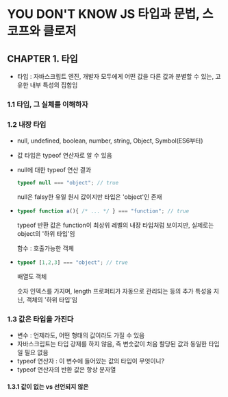 # YOU DON'T KNOW JS 타입과 문법, 스코프와 클로저

## CHAPTER 1. 타입

- 타입 : 자바스크립트 엔진, 개발자 모두에게 어떤 값을 다른 값과 분별할 수 있는, 고유한 내부 특성의 집합임

### 1.1 타입, 그 실체를 이해하자

### 1.2 내장 타입

- null, undefined, boolean, number, string, Object, Symbol(ES6부터)

- 값 타입은 typeof 연산자로 알 수 있음

- null에 대한 typeof 연산 결과

  ```Javascript
  typeof null === "object"; // true
  ```

  null은 falsy한 유일 원시 값이지만 타입은 'object'인 존재

- ```javascript
  typeof function a(){ /* ... */ } === "function"; // true
  ```

  typeof 반환 값은 function이 최상위 레벨의 내장 타입처럼 보이지만, 실제로는 object의 '하위 타입'임

  함수 : 호출가능한 객체

- ```Javascript
  typeof [1,2,3] === "object"; // true
  ```

  배열도 객체

  숫자 인덱스를 가지며, length 프로퍼티가 자동으로 관리되는 등의 추가 특성을 지닌, 객체의 '하위 타입'임

### 1.3 값은 타입을 가진다

- 변수 : 언제라도, 어떤 형태의 값이라도 가질 수 있음
- 자바스크립트는 타입 강제를 하지 않음, 즉 변숫값이 처음 할당된 값과 동일한 타입일 필요 없음
- typeof 연산자 : 이 변수에 들어있는 값의 타입이 무엇이니?
- typeof 연산자의 반환 값은 항상 문자열

#### 1.3.1 값이 없는 vs 선언되지 않은

